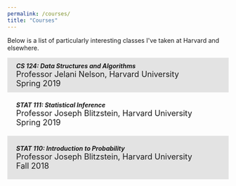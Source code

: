 ```yaml
---
permalink: /courses/
title: "Courses"
---
```


Below is a list of particularly interesting classes I've taken at Harvard and elsewhere.

<div style="background-color:rgba(0, 0, 0, 0.1); padding: 10px 20px;"> 
    <b><i> CS 124: Data Structures and Algorithms </i></b> <br>
    <span style="font-size:18px;"> Professor Jelani Nelson, 
    Harvard University <br>
    Spring 2019</span>
</div>
<div style="padding: 20px 20px;"> 
    <b><i> STAT 111: Statistical Inference </i></b> <br>
    <span style="font-size:18px;"> Professor Joseph Blitzstein, 
    Harvard University <br>
    Spring 2019</span>
</div>
<div style="background-color:rgba(0, 0, 0, 0.1); padding: 20px 20px;"> 
    <b><i> STAT 110: Introduction to Probability </i></b> <br>
    <span style="font-size:18px;"> Professor Joseph Blitzstein, 
    Harvard University <br>
    Fall 2018</span>
</div>
